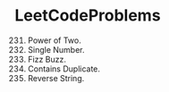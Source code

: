 # LeetCodeProblems

231. Power of Two.
136. Single Number.
412. Fizz Buzz.
217. Contains Duplicate.
344. Reverse String.
